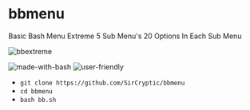 # bbmenu
Basic Bash Menu Extreme 5 Sub Menu's 20 Options In Each Sub Menu


![bbextreme](https://user-images.githubusercontent.com/48811414/86853788-1d345480-c0af-11ea-8610-007610381b46.gif)


![made-with-bash](https://user-images.githubusercontent.com/48811414/86414182-29896d80-bcbb-11ea-9b0b-de6b57eb583d.png) ![user-friendly](https://user-images.githubusercontent.com/48811414/86414184-2a220400-bcbb-11ea-89a8-89890f2e3775.png)


- `git clone https://github.com/SirCryptic/bbmenu`
- `cd bbmenu`
- `bash bb.sh`
